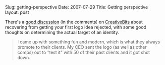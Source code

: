 Slug: getting-perspective
Date: 2007-07-29
Title: Getting perspective
layout: post

There's a [good discussion](http://creativebits.org/it_isnt_1984_anymore) (in the comments) on [CreativeBits](http://creativebits.org) about recovering from getting your first logo idea rejected, with some good thoughts on determining the actual target of an identity.

>I came up with something fun and modern, which is what they always promote to their clients. My CEO sent the logo (as well as other comps) out to "test it" with 50 of their past clients and it got shot down.
